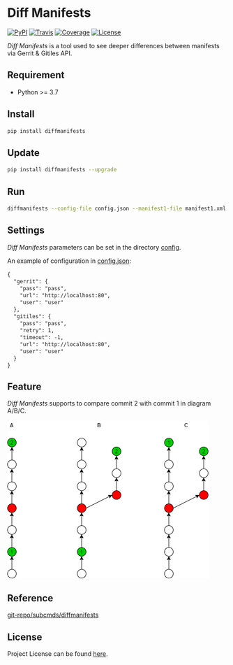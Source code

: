 # Diff Manifests

[![PyPI](https://img.shields.io/pypi/v/diffmanifests.svg?color=brightgreen)](https://pypi.org/project/diffmanifests/)
[![Travis](https://travis-ci.com/craftslab/diffmanifests.svg?branch=master)](https://travis-ci.com/craftslab/diffmanifests)
[![Coverage](https://coveralls.io/repos/github/craftslab/diffmanifests/badge.svg?branch=master)](https://coveralls.io/github/craftslab/diffmanifests?branch=master)
[![License](https://img.shields.io/github/license/craftslab/diffmanifests.svg?color=brightgreen)](https://github.com/craftslab/diffmanifests/blob/master/LICENSE)



*Diff Manifests* is a tool used to see deeper differences between manifests via Gerrit & Gitiles API.


## Requirement

- Python >= 3.7



## Install

```bash
pip install diffmanifests
```



## Update

```bash
pip install diffmanifests --upgrade
```



## Run

```bash
diffmanifests --config-file config.json --manifest1-file manifest1.xml --manifest2-file manifest2.xml --output-file output.json
```



## Settings

*Diff Manifests* parameters can be set in the directory [config](https://github.com/craftslab/diffmanifests/blob/master/diffmanifests/config).

An example of configuration in [config.json](https://github.com/craftslab/diffmanifests/blob/master/diffmanifests/config/config.json):

```
{
  "gerrit": {
    "pass": "pass",
    "url": "http://localhost:80",
    "user": "user"
  },
  "gitiles": {
    "pass": "pass",
    "retry": 1,
    "timeout": -1,
    "url": "http://localhost:80",
    "user": "user"
  }
}
```



## Feature

*Diff Manifests* supports to compare commit 2 with commit 1 in diagram A/B/C.

![branch](branch.png)



## Reference

[git-repo/subcmds/diffmanifests](https://gerrit.googlesource.com/git-repo/+/master/subcmds/diffmanifests.py)



## License

Project License can be found [here](https://github.com/craftslab/diffmanifests/blob/master/LICENSE).
